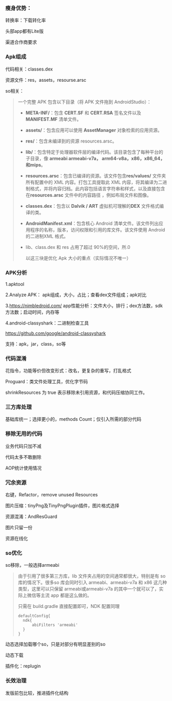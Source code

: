 ### 瘦身优势：

转换率：下载转化率

头部app都有Lite版

渠道合作商要求



### Apk组成

代码相关：classes.dex

资源文件：res，assets，resourse.arsc

so相关：

>   一个完整 APK 包含以下目录（将 APK 文件拖到 AndroidStudio）：
>
> - **META-INF/**：包含 **CERT.SF** 和 **CERT.RSA** 签名文件以及 **MANIFEST.MF** 清单文件。
>
> - **assets/**：包含应用可以使用 **AssetManager** 对象检索的应用资源。
>
> - **res/**：包含未编译到的资源 resources.arsc。 
>
> - **lib/**：包含特定于处理器软件层的编译代码。该目录包含了每种平台的子目录，像 **armeabi armeabi-v7a， arm64-v8a，x86，x86_64，和mips**。 
>
> - **resources.arsc**：包含已编译的资源。该文件包含**res/values/** 文件夹所有配置中的 XML 内容。打包工具提取此 XML 内容，将其编译为二进制格式，并将内容归档。此内容包括语言字符串和样式，以及直接包含在**resources.arsc** 文件中的内容路径 ，例如布局文件和图像。
>
> - **classes.dex**：包含以 **Dalvik / ART** 虚拟机可理解的**DEX** 文件格式编译的类。
>
> - **AndroidManifest.xml**：包含核心 Android 清单文件。该文件列出应用程序的名称，版本，访问权限和引用的库文件。该文件使用 Android 的二进制XML 格式。
>
> - lib、class.dex 和 res 占用了超过 90%的空间，所.0
>
>   以这三块是优化 Apk 大小的重点（实际情况不唯一）
>



### APK分析

1.apktool

2.Analyze APK： apk组成，大小，占比；查看dex文件组成；apk对比

3.https://nimbledroid.com/ app性能分析：文件大小，排行；dex方法数，sdk方法数；启动时间，内存等

4.android-classyshark：二进制检查工具

   https://github.com/google/android-classyshark

   支持：apk，jar，class，so等



### 代码混淆

花指令，功能等价但改变形式：改名，更复杂的重写，打乱格式

Proguard：类文件处理工具，优化字节码

shrinkResources 为 true 表示移除未引用资源，和代码压缩协同工作。



### 三方库处理

基础库统一；选择更小的，methods Count；仅引入所需的部分代码

### 移除无用的代码

业务代码只加不减

代码太多不敢删除

AOP统计使用情况



### 冗余资源

右键，Refactor，remove unused Resources

图片压缩：tinyPng及TinyPngPlugin插件，图片格式选择

资源混淆：AndResGuard

图片只留一份

资源在线化



### so优化

so移除，一般选择armeabi

> 由于引用了很多第三方库，lib 文件夹占用的空间通常都很大，特别是有 so 库的情况下。很多so 库会同时引入 armeabi、armeabi-v7a 和 x86 这几种类型，这里可以只保留 armeabi或armeabi-v7a 的其中一个就可以了，实际上微信等主流 app 都是这么做的。
>
> 只需在 build.gradle 直接配置即可，NDK 配置同理
>
> ```
> defaultConfig{
> 	ndk{
> 		abiFilters 'armeabi'
> 	}
> }
> ```

动态选择加载哪个so，只是对部分有明显差别的so

动态下载

插件化：replugin



### 长效治理

发版前包比较，推进插件化结构









